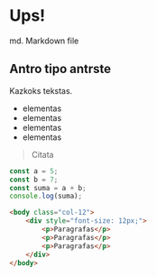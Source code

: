 # Ups!

md. Markdown file

## Antro tipo antrste

Kazkoks tekstas.

-   elementas
-   elementas
-   elementas
-   elementas

> Citata


```js
const a = 5;
const b = 7;
const suma = a + b;
console.log(suma);
```


```html
<body class="col-12">
    <div style="font-size: 12px;">
        <p>Paragrafas</p>
        <p>Paragrafas</p>
        <p>Paragrafas</p>
    </div>
</body>        
```